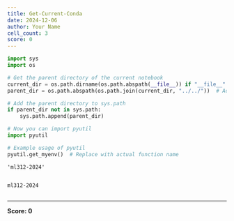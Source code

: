 ```yaml
---
title: Get-Current-Conda
date: 2024-12-06
author: Your Name
cell_count: 3
score: 0
---
```


```python
import sys
import os

# Get the parent directory of the current notebook
current_dir = os.path.dirname(os.path.abspath(__file__)) if "__file__" in globals() else os.getcwd()
parent_dir = os.path.abspath(os.path.join(current_dir, "../../"))  # Adjust the path to reach the `notebooks` folder

# Add the parent directory to sys.path
if parent_dir not in sys.path:
    sys.path.append(parent_dir)

# Now you can import pyutil
import pyutil

# Example usage of pyutil
pyutil.get_myenv()  # Replace with actual function name
```




    'ml312-2024'




```python

```

    ml312-2024



```python

```


---
**Score: 0**